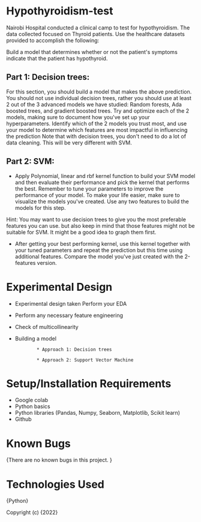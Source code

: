# Hypothyroidism-test
Nairobi Hospital conducted a clinical camp to test for hypothyroidism. The data collected focused on Thyroid patients. Use the healthcare datasets provided to accomplish the following:

Build a model that determines whether or not the patient's symptoms indicate that the patient has hypothyroid.

## Part 1: Decision trees:
For this section, you should build a model that makes the above prediction. You should not use individual decision trees, rather you should use at least 2 out of the 3 advanced models we have studied: Random forests, Ada boosted trees, and gradient boosted trees.
Try and optimize each of the 2 models, making sure to document how you've set up your hyperparameters.
Identify which of the 2 models you trust most, and use your model to determine which features are most impactful in influencing the prediction
Note that with decision trees, you don't need to do a lot of data cleaning. This will be very different with SVM.
## Part 2: SVM:
* Apply Polynomial, linear and rbf kernel function to build your SVM model and then evaluate their performance and pick the kernel that performs the best. Remember to tune your parameters to improve the performance of your model. To make your life easier, make sure to visualize the models you've created. Use any two features to build the models for this step.

Hint: You may want to use decision trees to give you the most preferable features you can use. but also keep in mind that those features might not be suitable for SVM. It might be a good idea to graph them first.

* After getting your best performing kernel, use this kernel together with your tuned parameters and repeat the prediction but this time using additional features. Compare the model you've just created with the 2-features version.

# Experimental Design
* Experimental design taken Perform your EDA
* Perform any necessary feature engineering
* Check of multicollinearity
* Building a model

              * Approach 1: Decision trees
              
              * Approach 2: Support Vector Machine
# Setup/Installation Requirements
* Google colab
* Python basics
* Python libraries (Pandas, Numpy, Seaborn, Matplotlib, Scikit learn)
* Github
# Known Bugs
{There are no known bugs in this project. }

# Technologies Used
{Python}

Copyright (c) {2022}
